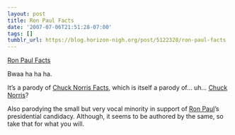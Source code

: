 ```yaml
---
layout: post
title: Ron Paul Facts
date: '2007-07-06T21:51:28-07:00'
tags: []
tumblr_url: https://blog.horizon-nigh.org/post/5122328/ron-paul-facts
---
```

[Ron Paul Facts](http://www.ronpaulfacts.com/)  

Bwaa ha ha ha.

It’s a parody of [Chuck Norris Facts](http://chucknorrisfacts.com/), which is itself a parody of… uh… [Chuck Norris](http://en.wikipedia.org/wiki/Walker,_Texas_Ranger)?

Also parodying the small but very vocal minority in support of [Ron Paul](http://en.wikipedia.org/wiki/Ron_Paul)’s presidential candidacy. Although, it seems to be authored by the same, so take that for what you will.

